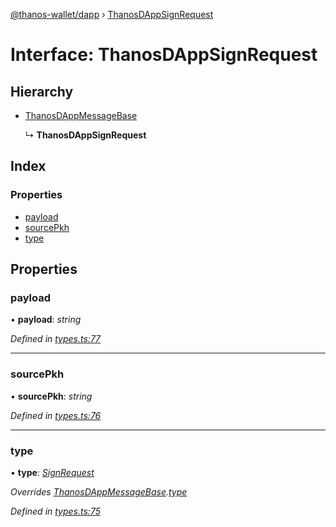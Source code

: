 [@thanos-wallet/dapp](../README.md) › [ThanosDAppSignRequest](thanosdappsignrequest.md)

# Interface: ThanosDAppSignRequest

## Hierarchy

* [ThanosDAppMessageBase](thanosdappmessagebase.md)

  ↳ **ThanosDAppSignRequest**

## Index

### Properties

* [payload](thanosdappsignrequest.md#payload)
* [sourcePkh](thanosdappsignrequest.md#sourcepkh)
* [type](thanosdappsignrequest.md#type)

## Properties

###  payload

• **payload**: *string*

*Defined in [types.ts:77](https://github.com/madfish-solutions/thanoswallet-dapp/blob/bfb7add/src/types.ts#L77)*

___

###  sourcePkh

• **sourcePkh**: *string*

*Defined in [types.ts:76](https://github.com/madfish-solutions/thanoswallet-dapp/blob/bfb7add/src/types.ts#L76)*

___

###  type

• **type**: *[SignRequest](../enums/thanosdappmessagetype.md#signrequest)*

*Overrides [ThanosDAppMessageBase](thanosdappmessagebase.md).[type](thanosdappmessagebase.md#type)*

*Defined in [types.ts:75](https://github.com/madfish-solutions/thanoswallet-dapp/blob/bfb7add/src/types.ts#L75)*
